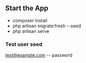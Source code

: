 
## Start the App

- composer install
- php artisan migrate:fresh --seed
- php artisan serve

### Test user seed 
test@example.com  -- password
